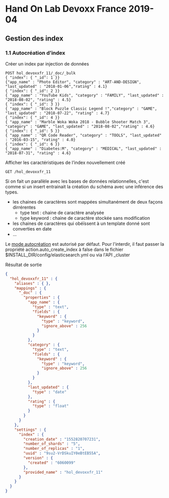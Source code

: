 # Hand On Lab Devoxx France 2019-04
## Gestion des index
### 1.1 Autocréation d’index

Créer un index par injection de données
```shell
POST hol_devoxxfr_11/_doc/_bulk
{ "index": { "_id": 1 }}
{"app_name" : "Photo Editor", "category" : "ART-AND-DESIGN", "last_updated" : "2018-01-06","rating" : 4.1}
{ "index": { "_id": 2 }}
{ "app_name" : "YouTube Kids", "category" : "FAMILY", "last_updated" : "2018-08-02", "rating" : 4.5}
{ "index": { "_id": 3 }}      
{ "app_name" : "Block Puzzle Classic Legend !","category" : "GAME", "last_updated" : "2018-07-22", "rating" : 4.7}
{ "index": { "_id": 4 }}      
{ "app_name" : "Marble Woka Woka 2018 - Bubble Shooter Match 3", "category" : "GAME", "last_updated" : "2018-08-02","rating" : 4.6}
{ "index": { "_id": 5 }}      
{ "app_name" : "QR Code Reader", "category" : "TOOLS", "last_updated" : "2016-03-15", "rating" : 4.0}
{ "index": { "_id": 6 }}      
{ "app_name" : "Diabetes:M", "category" : "MEDICAL", "last_updated" : "2018-07-31", "rating" : 4.6}
```


Afficher les caractéristiques de l’index nouvellement créé
```shell
GET /hol_devoxxfr_11
```

Si on fait un parallèle avec les bases de données relationnelles, c'est comme si un insert entrainait la création du schéma avec une inférence des types.
* les chaines de caractères sont mappées simultanément de deux façons dirrérentes
    * type text : chaine de caractère analysée
    * type keyword : chaine de caractère stockée sans modification
* les chaines de caractères qui obéïssent à un template donné sont converties en date
* ... 

Le [mode autocréation](https://www.elastic.co/guide/en/elasticsearch/reference/master/docs-index_.html) est autorisé par défaut. Pour l'interdir, il faut passer la propriété action.auto_create_index à false dans le fichier $INSTALL_DIR/config/elasticsearch.yml ou via l'API _cluster


Résultat de sortie
```json
{
  "hol_devoxxfr_11" : {
    "aliases" : { },
    "mappings" : {
      "_doc" : {
        "properties" : {
          "app_name" : {
            "type" : "text",
            "fields" : {
              "keyword" : {
                "type" : "keyword",
                "ignore_above" : 256
              }
            }
          },
          "category" : {
            "type" : "text",
            "fields" : {
              "keyword" : {
                "type" : "keyword",
                "ignore_above" : 256
              }
            }
          },
          "last_updated" : {
            "type" : "date"
          },
          "rating" : {
            "type" : "float"
          }
        }
      }
    },
    "settings" : {
      "index" : {
        "creation_date" : "1552820707231",
        "number_of_shards" : "5",
        "number_of_replicas" : "1",
        "uuid" : "9su2-VrDSkuIY0eBtEB55A",
        "version" : {
          "created" : "6060099"
        },
        "provided_name" : "hol_devoxxfr_11"
      }
    }
  }
}
```